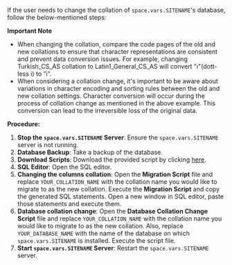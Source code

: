 If the user needs to change the collation of <code class="expression">space.vars.SITENAME</code>'s database, follow the below-mentioned steps:

**Important Note**
* When changing the collation, compare the code pages of the old and new collations to ensure that character representations are consistent and prevent data conversion issues. For example, changing Turkish_CS_AS collation to Latin1_General_CS_AS will convert "ı"(dott-less i) to "i".
* When considering a collation change, it's important to be aware about variations in character encoding and sorting rules between the old and new collation settings. Character conversion will occur during the process of collation change as mentioned in the above example. This conversion can lead to the irreversible loss of the original data.

**Procedure:**
1. **Stop the <code class="expression">space.vars.SITENAME</code> Server**: Ensure the <code class="expression">space.vars.SITENAME</code> server is not running.  
2. **Database Backup**: Take a backup of the database.  
3. **Download Scripts**: Download the provided script by clicking [ here](https://opshubtrial-my.sharepoint.com/:u:/g/personal/support_opshub_com/EeqVoEYk3gVHsQT8Y4_CrRsB_SkllsEiDWv1YrEbLEfbDw?e=VLcoFu).  
4. **SQL Editor**: Open the SQL editor.  
5. **Changing the columns collation**: Open the **Migration Script** file and replace `YOUR_COLLATION_NAME` with the collation name you would like to migrate to as the new collation. Execute the **Migration Script** and copy the generated SQL statements. Open a new window in SQL editor, paste those statements and execute them.  
6. **Database collation change**: Open the **Database Collation Change Script** file and replace `YOUR_COLLATION_NAME` with the collation name you would like to migrate to as the new collation. Also, replace `YOUR_DATABASE_NAME` with the name of the database on which <code class="expression">space.vars.SITENAME</code> is installed. Execute the script file.  
7. **Start <code class="expression">space.vars.SITENAME</code> Server**: Restart the <code class="expression">space.vars.SITENAME</code> server.
